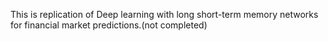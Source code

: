 This is replication of Deep learning with long short-term memory networks for financial market predictions.(not completed)
